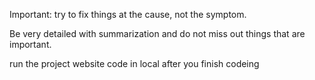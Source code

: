 Important: try to fix things at the cause, not the symptom.

Be very detailed with summarization and do not miss out things that are important.

run the project website code in local after you finish codeing 